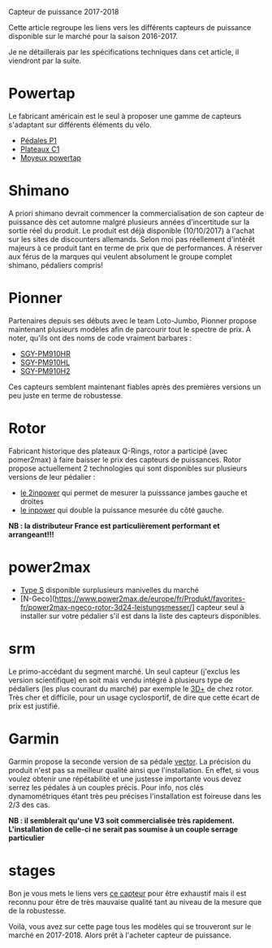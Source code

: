 Capteur de puissance 2017-2018

Cette article regroupe les liens vers les différents capteurs de puissance disponible sur le marché pour la saison 2016-2017.

Je ne détaillerais par les spécifications techniques dans cet article, il viendront par la suite.


# Powertap

Le fabricant américain est le seul à proposer une gamme de capteurs s'adaptant sur différents éléments du vélo.


- [Pédales P1](https://www.powertap.com/page/pedals)
- [Plateaux C1](https://www.powertap.com/page/chainrings)
- [Moyeux powertap](https://www.powertap.com/page/hubs-wheelsets)

# Shimano

A priori shimano devrait commencer la commercialisation de son capteur de puissance dès cet automne malgré plusieurs années d'incertitude sur la sortie réel du produit.
Le produit est déjà disponible (10/10/2017) à l'achat sur les sites de discounters allemands.
Selon moi pas réellement d'intérêt majeurs à ce produit tant en terme de prix que de performances.
À réserver aux férus de la marques qui veulent absolument le groupe complet shimano, pédaliers compris!


# Pionner

Partenaires depuis ses débuts avec le team Loto-Jumbo, Pionner propose maintenant plusieurs modèles afin de parcourir tout le spectre de prix.
À noter, qu'ils ont des noms de code vraiment barbares :

- [SGY-PM910HR](http://pioneer-cyclesports.com/fr/products/sensor/sgy-pm910hl_sgy-pm910hr.html#910hr)
- [SGY-PM910HL](http://pioneer-cyclesports.com/fr/products/sensor/sgy-pm910hl_sgy-pm910hr.html)
- [SGY-PM910H2](http://pioneer-cyclesports.com/fr/products/sensor/sgy-pm910h2.html)

Ces capteurs semblent maintenant fiables après des premières versions un peu juste en terme de robustesse.

# Rotor

Fabricant historique des plateaux Q-Rings, rotor a participé (avec pomer2max) à faire baisser le prix des capteurs de puissances.
Rotor propose actuellement 2 technologies qui sont disponibles sur plusieurs versions de leur pédalier :

- [le 2inpower](http://alternativsport.com/118-2inpower) qui permet de mesurer la puisssance jambes gauche et droites
- [le inpower](http://alternativsport.com/122-inpower-flow) qui double la puissance mesurée du côté gauche.


**NB : la distributeur France est particulièrement performant et arrangeant!!!**

# power2max

- [Type S](https://www.power2max.de/europe/fr/Produkt/capteurs-de-puissance/power2max-type-s-rotor-3d24-route/) disponible surplusieurs manivelles du marché
- [N-Geco](https://www.power2max.de/europe/fr/Produkt/favorites-fr/power2max-ngeco-rotor-3d24-leistungsmesser/] capteur seul à installer sur votre pédalier s'il est dans la liste des capteurs disponibles.

# srm

Le primo-accédant du segment marché. 
Un seul capteur (j'exclus les version scientifique) en soit mais vendu intégré à plusieurs type de pédaliers (les plus courant du marché) par exemple le [3D+](http://www.srm.de/products/srm-powermeter/3dplus/) de chez rotor.
Très cher et difficile, pour un usage cyclosportif, de dire que cette écart de prix est justifié.


# Garmin

Garmin propose la seconde version de sa pédale [vector](https://buy.garmin.com/fr-FR/FR/p/93569). La précision du produit n'est pas sa meilleur qualité ainsi que l'installation.
En effet, si vous voulez obtenir une répétabilité et une justesse importante vous devez serrez les pédales à un couples précis. Pour info, nos clés dynamométriques étant très peu précises l'installation est foireuse dans les 2/3 des cas.

**NB : il semblerait qu'une V3 soit commercialisée très rapidement. L'installation de celle-ci ne serait pas soumise à un couple serrage particulier**


# stages

Bon je vous mets le liens vers [ce capteur](https://stagescycling.com/eneu/products/) pour être exhaustif mais il est reconnu pour être de très mauvaise qualité tant au niveau de la mesure que de la robustesse.



Voilà, vous avez sur cette page tous les modèles qui se trouveront sur le marché en 2017-2018. Alors prêt à l'acheter capteur de puissance.

